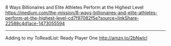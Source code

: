 8 Ways Billionaires and Elite Athletes Perform at the Highest Level
https://medium.com/the-mission/8-ways-billionaires-and-elite-athletes-perform-at-the-highest-level-cd7f97082f5e?source=linkShare-22588c4d1ace-1473055594

---

Adding to my ToReadList: Ready Player One <http://amzn.to/2bNwlcl>
